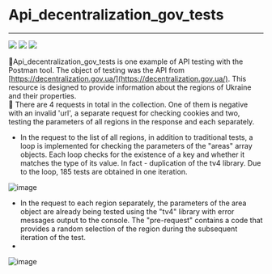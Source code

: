 # Api_decentralization_gov_tests

________
 [<img src="https://img.shields.io/badge/JavaScript-0000FF?style=flat-square&logo=Javascript&logoColor=FFFF00"/>](https://en.wikipedia.org/wiki/JavaScript) [<img src="https://img.shields.io/badge/Node v19.8.1-7B68EE?style=flat-square&logo=Node .js&logoColor=00FF00"/>](https://nodejs.org/en) 
 [<img src="https://img.shields.io/badge/Postman v10.15.4-00FFFF?style=flat-square&logo=postman&logoColor=FFA500"/>](https://docs.cypress.io/guides/overview/why-cypress)    

   :small_orange_diamond:Api_decentralization_gov_tests is one example of API testing with the Postman tool. The object of testing was the API from [https://decentralization.gov.ua/](https://decentralization.gov.ua/).
   This resource is designed to provide information about the regions of Ukraine and their properties.     
   :small_orange_diamond: There are 4 requests in total in the collection. One of them is negative with an invalid 'url', a separate request for checking cookies and two, testing the parameters of all regions in the response and each separately.      
   - In the request to the list of all regions, in addition to traditional tests, a loop is implemented for checking the parameters of the "areas" array objects. Each loop checks for the existence of a key and whether it matches the type of its value. In fact - duplication of the tv4 library. Due to the loop, 185 tests are obtained in one iteration.     

![image](https://github.com/Horobird/Api_decentralization_gov_tests/assets/28702124/150c9219-f62c-440c-8aa7-4342c805b37e)    
   - In the request to each region separately, the parameters of the area object are already being tested using the "tv4" library with error messages output to the console. The "pre-request" contains a code that provides a random selection of the region during the subsequent iteration of the test.
   - 
![image](https://github.com/Horobird/Api_decentralization_gov_tests/assets/28702124/a785a49e-4b07-455a-ac75-dd1a2067e5e9)
